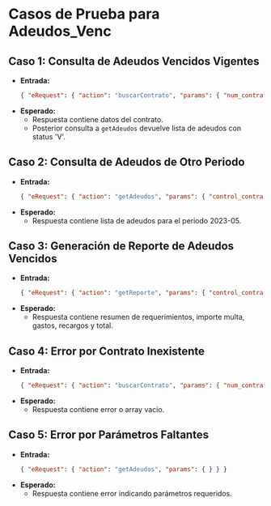 # Casos de Prueba para Adeudos_Venc

## Caso 1: Consulta de Adeudos Vencidos Vigentes
- **Entrada:**
  ```json
  { "eRequest": { "action": "buscarContrato", "params": { "num_contrato": 12345, "ctrol_aseo": 9 } } }
  ```
- **Esperado:**
  - Respuesta contiene datos del contrato.
  - Posterior consulta a `getAdeudos` devuelve lista de adeudos con status 'V'.

## Caso 2: Consulta de Adeudos de Otro Periodo
- **Entrada:**
  ```json
  { "eRequest": { "action": "getAdeudos", "params": { "control_contrato": 12345, "vigencia": "O", "aso": 2023, "mes": 5 } } }
  ```
- **Esperado:**
  - Respuesta contiene lista de adeudos para el periodo 2023-05.

## Caso 3: Generación de Reporte de Adeudos Vencidos
- **Entrada:**
  ```json
  { "eRequest": { "action": "getReporte", "params": { "control_contrato": 12345, "vigencia": "V" } } }
  ```
- **Esperado:**
  - Respuesta contiene resumen de requerimientos, importe multa, gastos, recargos y total.

## Caso 4: Error por Contrato Inexistente
- **Entrada:**
  ```json
  { "eRequest": { "action": "buscarContrato", "params": { "num_contrato": 999999, "ctrol_aseo": 9 } } }
  ```
- **Esperado:**
  - Respuesta contiene error o array vacío.

## Caso 5: Error por Parámetros Faltantes
- **Entrada:**
  ```json
  { "eRequest": { "action": "getAdeudos", "params": { } } }
  ```
- **Esperado:**
  - Respuesta contiene error indicando parámetros requeridos.

